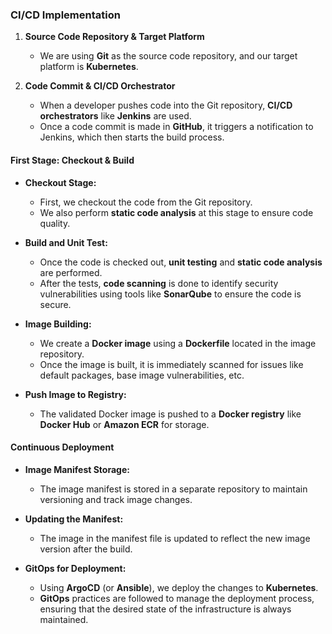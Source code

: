 ### CI/CD Implementation

1. **Source Code Repository & Target Platform**
   - We are using **Git** as the source code repository, and our target platform is **Kubernetes**.

2. **Code Commit & CI/CD Orchestrator**
   - When a developer pushes code into the Git repository, **CI/CD orchestrators** like **Jenkins** are used.
   - Once a code commit is made in **GitHub**, it triggers a notification to Jenkins, which then starts the build process.

#### First Stage: Checkout & Build

- **Checkout Stage:**
  - First, we checkout the code from the Git repository.
  - We also perform **static code analysis** at this stage to ensure code quality.

- **Build and Unit Test:**
  - Once the code is checked out, **unit testing** and **static code analysis** are performed.
  - After the tests, **code scanning** is done to identify security vulnerabilities using tools like **SonarQube** to ensure the code is secure.

- **Image Building:**
  - We create a **Docker image** using a **Dockerfile** located in the image repository.
  - Once the image is built, it is immediately scanned for issues like default packages, base image vulnerabilities, etc.

- **Push Image to Registry:**
  - The validated Docker image is pushed to a **Docker registry** like **Docker Hub** or **Amazon ECR** for storage.

#### Continuous Deployment

- **Image Manifest Storage:**
  - The image manifest is stored in a separate repository to maintain versioning and track image changes.

- **Updating the Manifest:**
  - The image in the manifest file is updated to reflect the new image version after the build.

- **GitOps for Deployment:**
  - Using **ArgoCD** (or **Ansible**), we deploy the changes to **Kubernetes**.
  - **GitOps** practices are followed to manage the deployment process, ensuring that the desired state of the infrastructure is always maintained.


